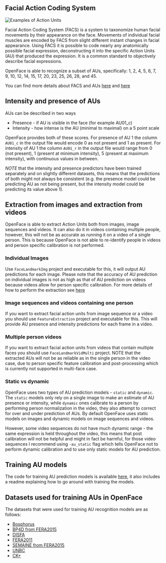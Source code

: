 ## Facial Action Coding System

![Examples of Action Units](https://raw.githubusercontent.com/wiki/TadasBaltrusaitis/OpenFace/images/AUs.jpg)

Facial Action Coding System (FACS) is a system to taxonomize human facial movements by their appearance on the face. Movements of individual facial muscles are encoded by FACS from slight different instant changes in facial appearance. Using FACS it is possible to code nearly any anatomically possible facial expression, deconstructing it into the specific Action Units (AU) that produced the expression. It is a common standard to objectively describe facial expressions. 

OpenFace is able to recognize a subset of AUs, specifically: 1, 2, 4, 5, 6, 7, 9, 10, 12, 14, 15, 17, 20, 23, 25, 26, 28, and 45.

You can find more details about FACS and AUs [here](https://en.wikipedia.org/wiki/Facial_Action_Coding_System) and [here](https://www.cs.cmu.edu/~face/facs.htm)

## Intensity and presence of AUs

AUs can be described in two ways
- Presence - if AU is visible in the face (for example AU01_c)
- Intensity - how intense is the AU (minimal to maximal) on a 5 point scale

OpenFace provides both of these scores. For presence of AU 1 the column `AU01_c` in the output file would encode 0 as not present and 1 as present. For intensity of AU 1 the column `AU01_r` in the output file would range from 0 (not present), 1 (present at minimum intensity), 5 (present at maximum intensity), with continuous values in between.

*NOTE* that the intensity and presence predictors have been trained separately and on slightly different datasets, this means that the predictions of both might not always be consistent (e.g. the presence model could be predicting AU as not being present, but the intensity model could be predicting its value above 1).

## Extraction from images and extraction from videos

OpenFace is able to extract Action Units both from images, image sequences and videos. It can also do it in videos containing multiple people, however, this will not be as accurate as running it on a video of a single person. This is because OpenFace is not able to re-identify people in videos and person specific calibration is not performed.

### Individual Images

Use `FaceLandmarkImg` project and executable for this, it will output AU predictions for each image. Please note that the accuracy of AU prediction on individual images is not as high as that of AU prediction on videos because videos allow for person specific calibration. For more details of how to perform the extraction see [here](https://github.com/TadasBaltrusaitis/OpenFace/wiki/Command-line-arguments)

### Image sequences and videos containing one person

If you want to extract facial action units from image sequence or a video you should use `FeatureExtraction` project and executable for this. This will provide AU presence and intensity predictions for each frame in a video.

### Multiple person videos

If you want to extract facial action units from videos that contain multiple faces you should use `FaceLandmarkVidMulti` project. NOTE that the extracted AUs will not be as reliable as in the single person in the video case, due to person specific feature calibration and post-processing which is currently not supported in multi-face case.

### Static vs dynamic

OpenFace uses two types of AU prediction models - `static` and `dynamic`. The `static` models only rely on a single image to make an estimate of AU presence or intensity, while `dynamic` ones calibrate to a person by performing person normalization in the video, they also attempt to correct for over and under prediction of AUs. By default OpenFace uses static models on images and dynamic models on image sequences and videos.

However, some video sequences do not have much dynamic range - the same expression is held throughout the video, this means that post calibration will not be helpful and might in fact be harmful, for those video sequences I recommend using `-au_static` flag which tells OpenFace not to perform dynamic calibration and to use only static models for AU prediction.

## Training AU models

The code for training AU prediction models is available [here](https://github.com/TadasBaltrusaitis/OpenFace/tree/master/matlab_version/AU_training), it also includes a readme explaining how to go around with training the models.

## Datasets used for training AUs in OpenFace

The datasets that were used for training AU recognition models are as follows:
- [Bosphorus](http://bosphorus.ee.boun.edu.tr/)
- [BP4D from FERA2015](http://sspnet.eu/fera2015/)
- [DISFA](http://www.engr.du.edu/mmahoor/DISFA.htm)
- [FERA2011](http://sspnet.eu/fera2011/fera2011data/)
- [SEMAINE from FERA2015](http://sspnet.eu/fera2015/)
- [UNBC](http://www.pitt.edu/~emotion/um-spread.htm)
- [CK+](http://www.pitt.edu/~emotion/ck-spread.htm)
